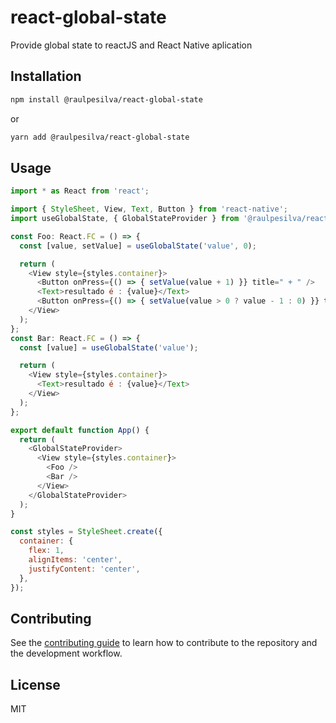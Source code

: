 # react-global-state

Provide global state to reactJS and React Native aplication

## Installation

```sh
npm install @raulpesilva/react-global-state
```
or

```sh
yarn add @raulpesilva/react-global-state
```

## Usage

```js
import * as React from 'react';

import { StyleSheet, View, Text, Button } from 'react-native';
import useGlobalState, { GlobalStateProvider } from '@raulpesilva/react-global-state';

const Foo: React.FC = () => {
  const [value, setValue] = useGlobalState('value', 0);

  return (
    <View style={styles.container}>
      <Button onPress={() => { setValue(value + 1) }} title=" + " />
      <Text>resultado é : {value}</Text>
      <Button onPress={() => { setValue(value > 0 ? value - 1 : 0) }} title=" - " />
    </View>
  );
};
const Bar: React.FC = () => {
  const [value] = useGlobalState('value');

  return (
    <View style={styles.container}>
      <Text>resultado é : {value}</Text>
    </View>
  );
};

export default function App() {
  return (
    <GlobalStateProvider>
      <View style={styles.container}>
        <Foo />
        <Bar />
      </View>
    </GlobalStateProvider>
  );
}

const styles = StyleSheet.create({
  container: {
    flex: 1,
    alignItems: 'center',
    justifyContent: 'center',
  },
});

```

## Contributing

See the [contributing guide](CONTRIBUTING.md) to learn how to contribute to the repository and the development workflow.

## License

MIT
